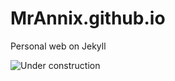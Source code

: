 # MrAnnix.github.io
Personal web on Jekyll

![Under construction](https://cdn.pixabay.com/photo/2017/06/16/07/26/under-construction-2408062_960_720.png "Under construction")
